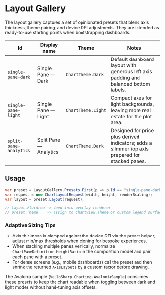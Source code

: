 # Layout Gallery

The layout gallery captures a set of opinionated presets that blend axis thickness, theme pairing, and device DPI adjustments. They are intended as ready-to-use starting points when bootstrapping dashboards.

| Id | Display name | Theme | Notes |
| --- | --- | --- | --- |
| `single-pane-dark` | Single Pane — Dark | `ChartTheme.Dark` | Default dashboard layout with generous left axis padding and balanced bottom labels. |
| `single-pane-light` | Single Pane — Light | `ChartTheme.Light` | Compact axes for light backgrounds, leaving more real estate for the plot area. |
| `split-pane-analytics` | Split Pane — Analytics | `ChartTheme.Dark` | Designed for price plus derived indicators; adds a slimmer top axis prepared for stacked panes. |

## Usage

```csharp
var preset = LayoutGallery.Presets.First(p => p.Id == "single-pane-dark");
var request = new ChartLayoutRequest(width, height, renderScaling);
var layout = preset.Layout(request);

// layout.PlotArea -> feed into overlay renderer
// preset.Theme    -> assign to ChartView.Theme or custom legend surfaces
```

### Adaptive Sizing Tips

- Axis thickness is clamped against the device DPI via the preset helper; adjust min/max thresholds when cloning for bespoke experiences.
- When stacking multiple panes vertically, normalize `ChartPaneDefinition.HeightRatio` in the composition model and pair each pane with a preset.
- For dense screens (e.g., mobile dashboards) call the preset and then shrink the returned `AxisLayouts` by a custom factor before drawing.

The Avalonia sample (`VelloSharp.Charting.AvaloniaSample`) consumes these presets to keep the chart readable when toggling between dark and light modes without hand-tuning axis offsets.
